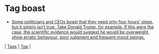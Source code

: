 <!--
title: Tag boast
date: 2020-06-28T15:26:58.944Z
tags:
-->
# Tag boast

 * [Some politicians and CEOs boast that they need only four hours’ sleep, but it simply isn’t true. Take Donald Trump, for example. If this were the case, the scientific evidence would suggest he would be overweight, show erratic behaviour, poor judgment and frequent mood swings.](174793284389.md)

| [Tags](tags.md) | [Top](index.md) |
